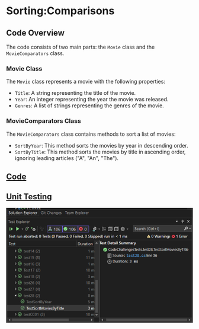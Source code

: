 # Sorting:Comparisons


## Code Overview

The code consists of two main parts: the `Movie` class and the `MovieComparators` class.

### Movie Class

The `Movie` class represents a movie with the following properties:
- `Title`: A string representing the title of the movie.
- `Year`: An integer representing the year the movie was released.
- `Genres`: A list of strings representing the genres of the movie.

### MovieComparators Class

The `MovieComparators` class contains methods to sort a list of movies:
- `SortByYear`: This method sorts the movies by year in descending order.
- `SortByTitle`: This method sorts the movies by title in ascending order, ignoring leading articles ("A", "An", "The").


## [Code](../data-structures-and-algorithms/Sorting/CC28.cs)


## [Unit Testing](../CodeChallengesTests/test28.cs)


![test](../assets/test28.png)


